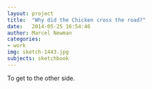 ```yaml
---
layout: project
title:  "Why did the Chicken cross the road?"
date:   2014-05-25 16:54:46
author: Marcel Newman
categories:
- work
img: sketch-1443.jpg
subjects: sketchbook
---
```

To get to the other side.